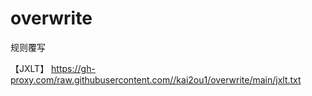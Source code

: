 # overwrite
规则覆写

【JXLT】
https://gh-proxy.com/raw.githubusercontent.com//kai2ou1/overwrite/main/jxlt.txt

